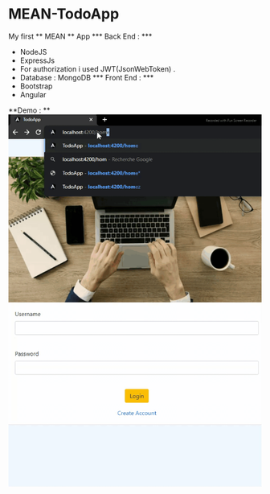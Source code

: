 # MEAN-TodoApp
My first ** MEAN ** App
*** Back End : ***
- NodeJS
- ExpressJs
- For authorization i used JWT(JsonWebToken) .
- Database : MongoDB
*** Front End : ***
- Bootstrap 
- Angular

**Demo : **
![](https://github.com/Ramy99-dev/MEAN-TodoApp/blob/main/20210712-185351.gif)


